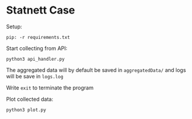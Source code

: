 # Statnett Case

Setup:
```shell
pip: -r requirements.txt
```

Start collecting from API:
```shell
python3 api_handler.py
```
The aggregated data will by default be saved in `aggregatedData/` and logs will be save in `logs.log`

Write `exit` to terminate the program

Plot collected data:
```shell
python3 plot.py
```
